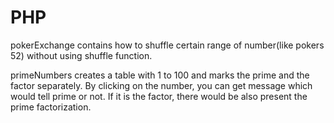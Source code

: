 # PHP
pokerExchange contains how to shuffle certain range of number(like pokers 52) without using shuffle function.

primeNumbers creates a table with 1 to 100 and marks the prime and the factor separately. By clicking on the number, you can get message which would tell prime or not. If it is the factor, there would be also present the prime factorization.
